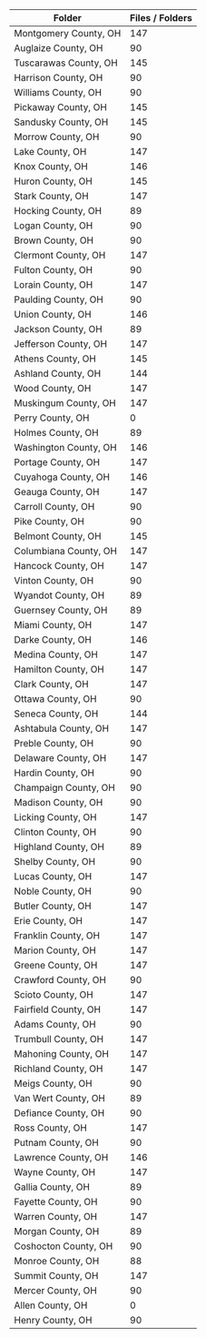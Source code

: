 | Folder                |   Files / Folders |
|-----------------------|-------------------|
| Montgomery County, OH |               147 |
| Auglaize County, OH   |                90 |
| Tuscarawas County, OH |               145 |
| Harrison County, OH   |                90 |
| Williams County, OH   |                90 |
| Pickaway County, OH   |               145 |
| Sandusky County, OH   |               145 |
| Morrow County, OH     |                90 |
| Lake County, OH       |               147 |
| Knox County, OH       |               146 |
| Huron County, OH      |               145 |
| Stark County, OH      |               147 |
| Hocking County, OH    |                89 |
| Logan County, OH      |                90 |
| Brown County, OH      |                90 |
| Clermont County, OH   |               147 |
| Fulton County, OH     |                90 |
| Lorain County, OH     |               147 |
| Paulding County, OH   |                90 |
| Union County, OH      |               146 |
| Jackson County, OH    |                89 |
| Jefferson County, OH  |               147 |
| Athens County, OH     |               145 |
| Ashland County, OH    |               144 |
| Wood County, OH       |               147 |
| Muskingum County, OH  |               147 |
| Perry County, OH      |                 0 |
| Holmes County, OH     |                89 |
| Washington County, OH |               146 |
| Portage County, OH    |               147 |
| Cuyahoga County, OH   |               146 |
| Geauga County, OH     |               147 |
| Carroll County, OH    |                90 |
| Pike County, OH       |                90 |
| Belmont County, OH    |               145 |
| Columbiana County, OH |               147 |
| Hancock County, OH    |               147 |
| Vinton County, OH     |                90 |
| Wyandot County, OH    |                89 |
| Guernsey County, OH   |                89 |
| Miami County, OH      |               147 |
| Darke County, OH      |               146 |
| Medina County, OH     |               147 |
| Hamilton County, OH   |               147 |
| Clark County, OH      |               147 |
| Ottawa County, OH     |                90 |
| Seneca County, OH     |               144 |
| Ashtabula County, OH  |               147 |
| Preble County, OH     |                90 |
| Delaware County, OH   |               147 |
| Hardin County, OH     |                90 |
| Champaign County, OH  |                90 |
| Madison County, OH    |                90 |
| Licking County, OH    |               147 |
| Clinton County, OH    |                90 |
| Highland County, OH   |                89 |
| Shelby County, OH     |                90 |
| Lucas County, OH      |               147 |
| Noble County, OH      |                90 |
| Butler County, OH     |               147 |
| Erie County, OH       |               147 |
| Franklin County, OH   |               147 |
| Marion County, OH     |               147 |
| Greene County, OH     |               147 |
| Crawford County, OH   |                90 |
| Scioto County, OH     |               147 |
| Fairfield County, OH  |               147 |
| Adams County, OH      |                90 |
| Trumbull County, OH   |               147 |
| Mahoning County, OH   |               147 |
| Richland County, OH   |               147 |
| Meigs County, OH      |                90 |
| Van Wert County, OH   |                89 |
| Defiance County, OH   |                90 |
| Ross County, OH       |               147 |
| Putnam County, OH     |                90 |
| Lawrence County, OH   |               146 |
| Wayne County, OH      |               147 |
| Gallia County, OH     |                89 |
| Fayette County, OH    |                90 |
| Warren County, OH     |               147 |
| Morgan County, OH     |                89 |
| Coshocton County, OH  |                90 |
| Monroe County, OH     |                88 |
| Summit County, OH     |               147 |
| Mercer County, OH     |                90 |
| Allen County, OH      |                 0 |
| Henry County, OH      |                90 |